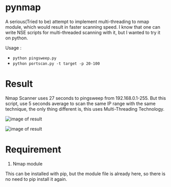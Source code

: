 # pynmap
A serious(Tried to be) attempt to implement multi-threading to nmap module, which would result in faster scanning speed. I know that one can write NSE scripts for multi-threaded scanning with it, but I wanted to try it on python.

Usage : 
- `python pingsweep.py`
- `python portscan.py -t target -p 20-100`

Result
======
Nmap Scanner uses 27 seconds to pingsweep from 192.168.0.1-255. But this script, use 5 seconds average to scan the same IP range with the same technique, the only thing different is, this uses Multi-Threading Technology.

![image of result](http://i.imgur.com/Im87Hj0.png)

![image of result](http://i.imgur.com/WZoEJTL.png)

Requirement
===========
1. Nmap module


This can be installed with pip, but the module file is already here, so there is no need to pip install it again.
